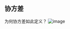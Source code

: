 ## 协方差
为何协方差如此定义？
![image](https://user-images.githubusercontent.com/46443218/122728308-9457fe00-d2aa-11eb-82a2-f3759a100d1b.png)
